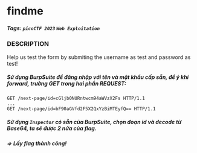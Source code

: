 # findme
##### Tags: `picoCTF 2023` `Web Exploitation`
### DESCRIPTION
Help us test the form by submiting the username as test and password as test!
##### Sử dụng BurpSuite để đăng nhập với tên và mật khẩu cấp sẵn, để ý khi forward, trường GET trong hai phần REQUEST:
```
GET /next-page/id=cGljb0NURntwcm94aWVzX2Fs HTTP/1.1
...
GET /next-page/id=bF90aGVfd2F5X2QxYzBiMTEyfQ== HTTP/1.1
```
##### Sử dụng `Inspector` có sẵn của BurpSuite, chọn đoạn id và decode từ Base64, ta sẽ được 2 nửa của flag.
##### =>  Lấy flag thành công!
    
